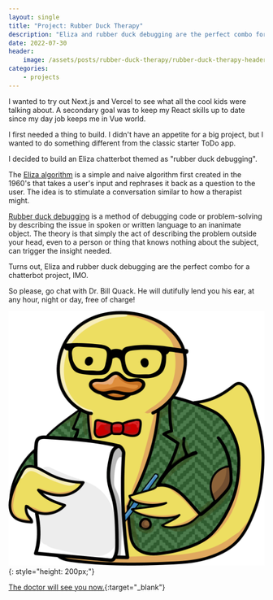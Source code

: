 ```yaml
---
layout: single
title: "Project: Rubber Duck Therapy"
description: "Eliza and rubber duck debugging are the perfect combo for a chatterbot project."
date: 2022-07-30
header:
    image: /assets/posts/rubber-duck-therapy/rubber-duck-therapy-header.png
categories:
    - projects
---
```

I wanted to try out Next.js and Vercel to see what all the cool kids were talking about. A secondary goal was to keep my React skills up to date since my day job keeps me in Vue world.

I first needed a thing to build. I didn't have an appetite for a big project, but I wanted to do something different from the classic starter ToDo app. 

I decided to build an Eliza chatterbot themed as "rubber duck debugging".

The [Eliza algorithm](https://en.wikipedia.org/wiki/ELIZA) is a simple and naive algorithm first created in the 1960's that takes a user's input and rephrases it back as a question to the user. The idea is to stimulate a conversation similar to how a therapist might.

[Rubber duck debugging](https://en.wikipedia.org/wiki/ELIZA) is a method of debugging code or problem-solving by describing the issue in spoken or written language to an inanimate object. The theory is that simply the act of describing the problem outside your head, even to a person or thing that knows nothing about the subject, can trigger the insight needed.

Turns out, Eliza and rubber duck debugging are the perfect combo for a chatterbot project, IMO.

So please, go chat with Dr. Bill Quack. He will dutifully lend you his ear, at any hour, night or day, free of charge!

![Dr. Quack](/assets/posts/rubber-duck-therapy/rubber-duck-therapist.png){: style="height: 200px;"}

[The doctor will see you now.](https://rubberducktherapy.app){:target="_blank"}